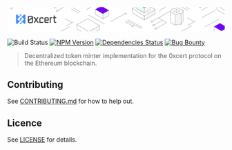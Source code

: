 <img src="assets/cover.png" />

![Build Status](https://travis-ci.org/0xcert/ethereum-minter.svg?branch=master)&nbsp;[![NPM Version](https://badge.fury.io/js/@0xcert%2Fethereum-minter.svg)](https://badge.fury.io/js/0xcert%2Fethereum-minter)&nbsp;[![Dependencies Status](https://david-dm.org/0xcert/ethereum-minter.svg)](https://david-dm.org/0xcert/ethereum-minter)&nbsp;[![Bug Bounty](https://img.shields.io/badge/bounty-pending-2930e8.svg)](https://github.com/0xcert/ethereum-minter/issues/)

> Decentralized token minter implementation for the 0xcert protocol on the Ethereum blockchain.

## Contributing

See [CONTRIBUTING.md](./CONTRIBUTING.md) for how to help out.

## Licence

See [LICENSE](./LICENSE) for details.
